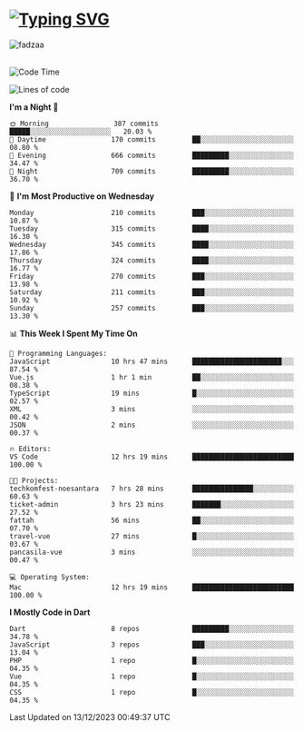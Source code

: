 
<h1 align="left"><a href="https://git.io/typing-svg"><img src="https://readme-typing-svg.demolab.com?font=Fira+Code&pause=1000&color=F7F7F7&random=false&width=600&lines=Hi+%F0%9F%91%8B%2C+I'm+Fattah+Anggit+Al+Dzakwan;Junior+Software+Developer+from+SMK+Raden+Umar+Said" alt="Typing SVG" /></a></h1>


<div align="left" display="flex"> 
  <img src="https://komarev.com/ghpvc/?username=fadzaa&label=Profile%20views&color=0e75b6&style=flat" alt="fadzaa" /> 
</div>

<br/>

<!--START_SECTION:waka-->
![Code Time](http://img.shields.io/badge/Code%20Time-160%20hrs%2027%20mins-blue)

![Lines of code](https://img.shields.io/badge/From%20Hello%20World%20I%27ve%20Written-316.3%20thousand%20lines%20of%20code-blue)

**I'm a Night 🦉** 

```text
🌞 Morning                387 commits         █████░░░░░░░░░░░░░░░░░░░░   20.03 % 
🌆 Daytime                170 commits         ██░░░░░░░░░░░░░░░░░░░░░░░   08.80 % 
🌃 Evening                666 commits         █████████░░░░░░░░░░░░░░░░   34.47 % 
🌙 Night                  709 commits         █████████░░░░░░░░░░░░░░░░   36.70 % 
```
📅 **I'm Most Productive on Wednesday** 

```text
Monday                   210 commits         ███░░░░░░░░░░░░░░░░░░░░░░   10.87 % 
Tuesday                  315 commits         ████░░░░░░░░░░░░░░░░░░░░░   16.30 % 
Wednesday                345 commits         ████░░░░░░░░░░░░░░░░░░░░░   17.86 % 
Thursday                 324 commits         ████░░░░░░░░░░░░░░░░░░░░░   16.77 % 
Friday                   270 commits         ███░░░░░░░░░░░░░░░░░░░░░░   13.98 % 
Saturday                 211 commits         ███░░░░░░░░░░░░░░░░░░░░░░   10.92 % 
Sunday                   257 commits         ███░░░░░░░░░░░░░░░░░░░░░░   13.30 % 
```


📊 **This Week I Spent My Time On** 

```text
💬 Programming Languages: 
JavaScript               10 hrs 47 mins      ██████████████████████░░░   87.54 % 
Vue.js                   1 hr 1 min          ██░░░░░░░░░░░░░░░░░░░░░░░   08.38 % 
TypeScript               19 mins             █░░░░░░░░░░░░░░░░░░░░░░░░   02.57 % 
XML                      3 mins              ░░░░░░░░░░░░░░░░░░░░░░░░░   00.42 % 
JSON                     2 mins              ░░░░░░░░░░░░░░░░░░░░░░░░░   00.37 % 

🔥 Editors: 
VS Code                  12 hrs 19 mins      █████████████████████████   100.00 % 

🐱‍💻 Projects: 
techkomfest-noesantara   7 hrs 28 mins       ███████████████░░░░░░░░░░   60.63 % 
ticket-admin             3 hrs 23 mins       ███████░░░░░░░░░░░░░░░░░░   27.52 % 
fattah                   56 mins             ██░░░░░░░░░░░░░░░░░░░░░░░   07.70 % 
travel-vue               27 mins             █░░░░░░░░░░░░░░░░░░░░░░░░   03.67 % 
pancasila-vue            3 mins              ░░░░░░░░░░░░░░░░░░░░░░░░░   00.47 % 

💻 Operating System: 
Mac                      12 hrs 19 mins      █████████████████████████   100.00 % 
```

**I Mostly Code in Dart** 

```text
Dart                     8 repos             █████████░░░░░░░░░░░░░░░░   34.78 % 
JavaScript               3 repos             ███░░░░░░░░░░░░░░░░░░░░░░   13.04 % 
PHP                      1 repo              █░░░░░░░░░░░░░░░░░░░░░░░░   04.35 % 
Vue                      1 repo              █░░░░░░░░░░░░░░░░░░░░░░░░   04.35 % 
CSS                      1 repo              █░░░░░░░░░░░░░░░░░░░░░░░░   04.35 % 
```




 Last Updated on 13/12/2023 00:49:37 UTC
<!--END_SECTION:waka-->
